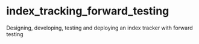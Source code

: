 # index_tracking_forward_testing
Designing, developing, testing and deploying an index tracker with forward testing

